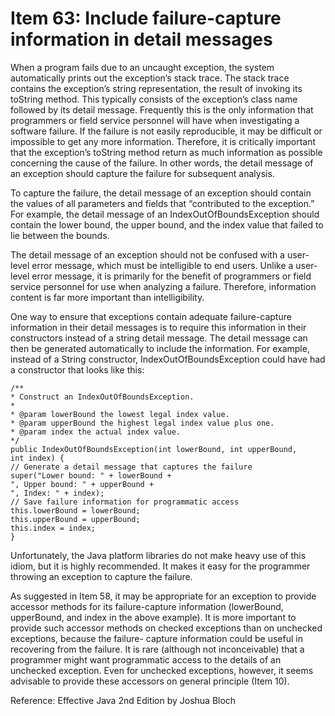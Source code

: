 # Item 63: Include failure-capture information in detail messages

When a program fails due to an uncaught exception, the system automatically prints out the exception’s stack trace. The stack trace contains the exception’s string representation, the result of invoking its toString method. This typically consists of the exception’s class name followed by its detail message. Frequently this is the only information that programmers or field service personnel will have when investigating a software failure. If the failure is not easily reproducible, it may be difficult or impossible to get any more information. Therefore, it is critically important that the exception’s toString method return as much information as possible concerning the cause of the failure. In other words, the detail message of an exception should capture the failure for subsequent analysis.

To capture the failure, the detail message of an exception should contain the values of all parameters and fields that “contributed to the exception.” For example, the detail message of an IndexOutOfBoundsException should contain the lower bound, the upper bound, and the index value that failed to lie between the bounds.

The detail message of an exception should not be confused with a user-level error message, which must be intelligible to end users. Unlike a user-level error message, it is primarily for the benefit of programmers or field service personnel for use when analyzing a failure. Therefore, information content is far more important than intelligibility.

One way to ensure that exceptions contain adequate failure-capture information in their detail messages is to require this information in their constructors instead of a string detail message. The detail message can then be generated automatically to include the information. For example, instead of a String constructor, IndexOutOfBoundsException could have had a constructor that looks like this:
```
/**
* Construct an IndexOutOfBoundsException.
*
* @param lowerBound the lowest legal index value.
* @param upperBound the highest legal index value plus one.
* @param index the actual index value.
*/
public IndexOutOfBoundsException(int lowerBound, int upperBound,
int index) {
// Generate a detail message that captures the failure
super("Lower bound: " + lowerBound +
", Upper bound: " + upperBound +
", Index: " + index);
// Save failure information for programmatic access
this.lowerBound = lowerBound;
this.upperBound = upperBound;
this.index = index;
}
```
Unfortunately, the Java platform libraries do not make heavy use of this idiom, but it is highly recommended. It makes it easy for the programmer throwing an exception to capture the failure.

As suggested in Item 58, it may be appropriate for an exception to provide accessor methods for its failure-capture information (lowerBound, upperBound, and index in the above example). It is more important to provide such accessor methods on checked exceptions than on unchecked exceptions, because the failure- capture information could be useful in recovering from the failure. It is rare (although not inconceivable) that a programmer might want programmatic access to the details of an unchecked exception. Even for unchecked exceptions, however, it seems advisable to provide these accessors on general principle (Item 10).


Reference: Effective Java 2nd Edition by Joshua Bloch
